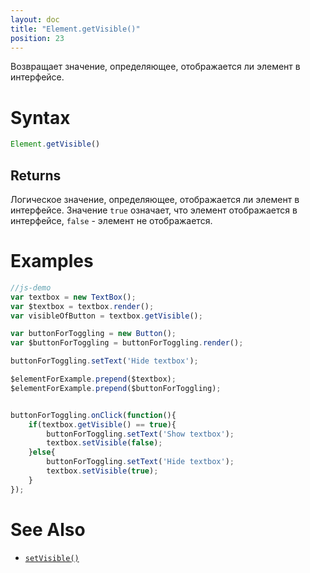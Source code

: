 ```yaml
---
layout: doc
title: "Element.getVisible()"
position: 23
---
```


Возвращает значение, определяющее, отображается ли элемент в интерфейсе.

# Syntax

```js
Element.getVisible()
```

## Returns

Логическое значение, определяющее, отображается ли элемент в интерфейсе. Значение `true` означает,
что элемент отображается в интерфейсе, `false` - элемент не отображается.

# Examples

```js
//js-demo
var textbox = new TextBox();
var $textbox = textbox.render();
var visibleOfButton = textbox.getVisible();

var buttonForToggling = new Button();
var $buttonForToggling = buttonForToggling.render();

buttonForToggling.setText('Hide textbox');

$elementForExample.prepend($textbox);
$elementForExample.prepend($buttonForToggling);


buttonForToggling.onClick(function(){
    if(textbox.getVisible() == true){
        buttonForToggling.setText('Show textbox');
        textbox.setVisible(false);
    }else{
        buttonForToggling.setText('Hide textbox');
        textbox.setVisible(true);
    }
});
```

# See Also

* [`setVisible()`](../Element.setVisible/)

